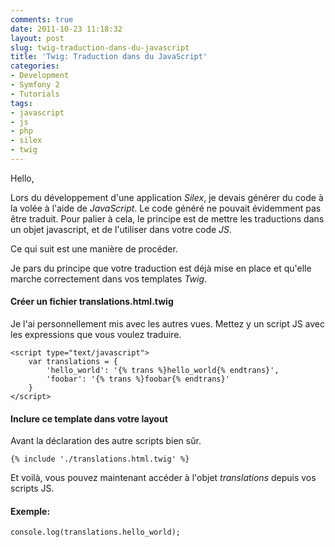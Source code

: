 ```yaml
---
comments: true
date: 2011-10-23 11:18:32
layout: post
slug: twig-traduction-dans-du-javascript
title: 'Twig: Traduction dans du JavaScript'
categories:
- Development
- Symfony 2
- Tutorials
tags:
- javascript
- js
- php
- silex
- twig
---
```


Hello,

Lors du développement d'une application *Silex*, je devais générer du code à la volée à l'aide de *JavaScript*.
Le code généré ne pouvait évidemment pas être traduit. Pour palier à cela, le principe est de mettre les traductions dans un objet javascript, et de l'utiliser dans votre code *JS*.

Ce qui suit est une manière de procéder.

Je pars du principe que votre traduction est déjà mise en place et qu'elle marche correctement dans vos templates *Twig*.

#### Créer un fichier translations.html.twig

Je l'ai personnellement mis avec les autres vues.
Mettez y un script JS avec les expressions que vous voulez traduire.

    <script type="text/javascript">
        var translations = {
            'hello_world': '{% trans %}hello_world{% endtrans}',
            'foobar': '{% trans %}foobar{% endtrans}'
        }
    </script>

#### Inclure ce template dans votre layout

Avant la déclaration des autre scripts bien sûr.

    {% include './translations.html.twig' %}

Et voilà, vous pouvez maintenant accéder à l'objet _translations_ depuis vos scripts JS.

#### Exemple:

    console.log(translations.hello_world);
